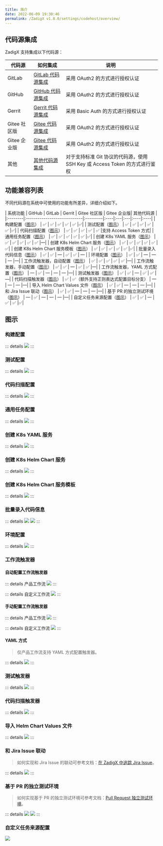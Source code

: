 ```yaml
---
title: 简介
date: 2022-06-09 19:30:46
permalink: /ZadigX v1.8.0/settings/codehost/overview/
---
```


## 代码源集成
ZadigX 支持集成以下代码源：

| 代码源 | 如何集成 | 说明 |
|-------|---------|---|
| GitLab | [GitLab 代码源集成](/ZadigX%20v1.8.0/settings/codehost/gitlab/)| 采用 OAuth2 的方式进行授权认证 |
| GitHub | [GitHub 代码源集成](/ZadigX%20v1.8.0/settings/codehost/github/)| 采用 OAuth2 的方式进行授权认证 |
| Gerrit | [Gerrit 代码源集成](/ZadigX%20v1.8.0/settings/codehost/gerrit/)| 采用 Basic Auth 的方式进行授权认证 |
| Gitee 社区版 | [Gitee 代码源集成](/ZadigX%20v1.8.0/settings/codehost/gitee/)| 采用 OAuth2 的方式进行授权认证 |
| Gitee 企业版  | [Gitee 代码源集成](/ZadigX%20v1.8.0/settings/codehost/gitee-enterprise/)| 采用 OAuth2 的方式进行授权认证 |
| 其他 | [其他代码源集成](/ZadigX%20v1.8.0/settings/codehost/others/)|对于支持标准 Git 协议的代码源，使用 SSH Key 或 Access Token 的方式进行鉴权|

## 功能兼容列表

不同代码源在系统中可使用的功能有所差异，详细介绍如下。

| 系统功能 | GitHub | GitLab | Gerrit | Gitee 社区版 | Gitee 企业版| 其他代码源 |
|:--------|:-----------------------------|:---------|:----|:---|:---|:----|:----|
| 构建配置（[图示](#构建配置)） | ✅ | ✅ | ✅ | ✅ | ✅ |✅|
| 测试配置（[图示](#测试配置)） | ✅ | ✅ | ✅ | ✅ | ✅ |✅|
| 代码扫描配置（[图示](#代码扫描配置)） | ✅ | ✅ | ✅ | ✅ | ✅ |支持 Access Token 方式|
| 通用任务配置（[图示](#通用任务配置)） | ✅ | ✅ | ✅ | ✅ | ✅ |✅|
| 创建 K8s YAML 服务（[图示](#创建-k8s-yaml-服务)） | ✅ | ✅ | ✅ | ✅ | ✅ |—|
| 创建 K8s Helm Chart 服务（[图示](#创建-k8s-helm-chart-服务)） | ✅ | ✅ | ✅ | ✅ | ✅ |✅|
| 创建 K8s Helm Chart 服务模板（[图示](#创建-k8s-helm-chart-服务模板)） | ✅ | ✅ | ✅ | ✅ | ✅ |✅|
| 批量录入代码信息（[图示](#批量录入代码信息)） | ✅ | ✅ | — | ✅ | ✅ | — |
| 环境配置（[图示](#环境配置)） | ✅ | ✅ | — | — | — |—|
| 工作流触发器，自动配置（[图示](#自动配置工作流触发器)） | ✅ | ✅ | ✅ | ✅ | ✅ |—|
| 工作流触发器，手动配置（[图示](#手动配置工作流触发器)） | ✅ | ✅ | — | ✅ | ✅ |—|
| 工作流触发器，YAML 方式配置（[图示](#yaml-方式)） | — | ✅ | — | — | — |—|
| 测试触发器（[图示](#测试触发器)） | ✅ | ✅ | — | ✅ | ✅ |—|
| 代码扫描触发器（[图示](#代码扫描触发器)） | ✅ | ✅（额外支持正则表达式配置目标分支） | — | — | — |—|
| 导入 Helm Chart Values 文件（[图示](#导入-helm-chart-values-文件)） | ✅ | ✅ | — | — | — |—|
| 和 Jira Issue 联动（[图示](#和-jira-issue-联动)） | ✅ | ✅ | — | — | — |—|
| 基于 PR 的独立测试环境（[图示](#基于-pr-的独立测试环境)） | — | ✅ | — | — | — |—|
| 自定义任务来源配置（[图示](#自定义任务来源配置)） | ✅ | ✅ | — | ✅ | ✅ |✅|

## 图示

### 构建配置
::: details
<img src="../../../../_images/build_config_repo.png"></img>
:::

### 测试配置
::: details
<img src="../../../../_images/test_config_repo.png"></img>
:::

### 代码扫描配置
::: details
<img src="../../../../_images/scan_config_repo.png"></img>
:::

### 通用任务配置
::: details
<img src="../../../../_images/common_task_config_repo.png"></img>
:::

### 创建 K8s YAML 服务
::: details
<img src="../../../../_images/create_k8s_service_from_repo.png"></img>
:::

### 创建 K8s Helm Chart 服务
::: details
<img src="../../../../_images/create_helm_service_from_repo.png"></img>
:::

### 创建 K8s Helm Chart 服务模板
::: details
<img src="../../../../_images/create_helm_template_from_repo.png"></img>
:::

### 批量录入代码信息

::: details
<img src="../../../../_images/create_build_with_template_1.png"></img>
<img src="../../../../_images/create_build_with_template_2.png"></img>
:::

### 环境配置
::: details
<img src="../../../../_images/import_config_from_repo.png"></img>
:::

### 工作流触发器

#### 自动配置工作流触发器

::: details 产品工作流
<img src="../../../../_images/product_workflow_webhook.png"></img>
:::

::: details 自定义工作流
<img src="../../../../_images/common_workflow_config_webhook_1.png"></img>
:::

#### 手动配置工作流触发器

::: details 产品工作流
<img src="../../../../_images/product_workflow_webhook_2.png"></img>
:::

::: details 自定义工作流
<img src="../../../../_images/common_workflow_config_webhook_3.png"></img>
:::

#### YAML 方式
> 仅产品工作流支持 YAML 方式配置触发器。

::: details
<img src="../../../../_images/yaml_webhook_config.png"></img>
:::

### 测试触发器
::: details
<img src="../../../../_images/test_webhook_config.png"></img>
:::

### 代码扫描触发器
::: details
<img src="../../../../_images/scan_webhook_config.png"></img>
:::

### 导入 Helm Chart Values 文件
::: details
<img src="../../../../_images/import_values_from_repo.png"></img>
:::

### 和 Jira Issue 联动

> 如何实现和 Jira Issue 的联动可参考文档：[在 ZadigX 中追踪 Jira Issue](/ZadigX%20v1.8.0/settings/jira/#在-zadigx-中追踪-issue)。

::: details
<img src="../../../../_images/show_jira_issue_info.png"></img>
:::

### 基于 PR 的独立测试环境

> 如何实现基于 PR 的独立测试环境可参考文档：[Pull Request 独立测试环境](/ZadigX%20v1.8.0/workflow/trigger/#进阶使用场景-pull-request-独立测试环境)。

::: details
<img src="../../../../_images/webhook_status_on_gitlab.png"></img>
<img src="../../../../_images/pr_create_env.png"></img>
:::

### 自定义任务来源配置

<img src="../../../../_images/workflow_task_source.png"></img>

